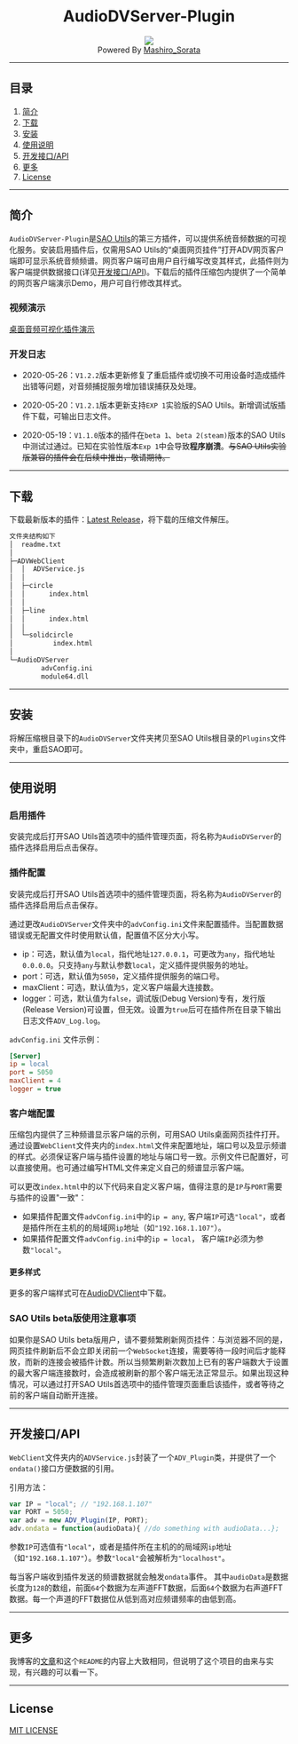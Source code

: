 <div align="center"><h1>AudioDVServer-Plugin</h1></div>

<div align="center"><img src="https://p.qlogo.cn/zc_icon/0/811a03d4383b5c9eb33f87e62f7faddc16275505939093/0.png"></div>
<div align="center">Powered By <a href="http://mashiros.top">Mashiro_Sorata</a></div>

---

## 目录
1. [简介](#u1)
2. [下载](#u2)
3. [安装](#u3)
4. [使用说明](#u4)
5. [开发接口/API](#u5)
6. [更多](#u6)
7. [License](#u7)

---

<h2 id="u1">简介</h2>

`AudioDVServer-Plugin`是[SAO Utils](http://sao.gpbeta.com/)的第三方插件，可以提供系统音频数据的可视化服务。安装启用插件后，仅需用SAO Utils的“桌面网页挂件”打开ADV网页客户端即可显示系统音频频谱。网页客户端可由用户自行编写改变其样式，此插件则为客户端提供数据接口(详见[开发接口/API](#u5))。下载后的插件压缩包内提供了一个简单的网页客户端演示Demo，用户可自行修改其样式。

### 视频演示
[桌面音频可视化插件演示](https://www.bilibili.com/video/BV1uf4y1U7Tx)

### 开发日志

* 2020-05-26：`V1.2.2`版本更新修复了重启插件或切换不可用设备时造成插件出错等问题，对音频捕捉服务增加错误捕获及处理。

* 2020-05-20：`V1.2.1`版本更新支持`EXP 1`实验版的SAO Utils。新增调试版插件下载，可输出日志文件。

* 2020-05-19：`V1.1.0`版本的插件在`beta 1`、`beta 2(steam)`版本的SAO Utils中测试过通过。已知在实验性版本`Exp 1`中会导致**程序崩溃**。~~与SAO Utils实验版兼容的插件会在后续中推出，敬请期待。~~

---

<h2 id="u2">下载</h2>

下载最新版本的插件：[Latest Release](https://github.com/Mashiro-Sorata/ADV-Plugin/releases/latest)，将下载的压缩文件解压。
```html
文件夹结构如下
│  readme.txt
│
├─ADVWebClient
│  │  ADVService.js
│  │
│  ├─circle
│  │      index.html
│  │
│  ├─line
│  │      index.html
│  │
│  └─solidcircle
│          index.html
│
└─AudioDVServer
        advConfig.ini
        module64.dll
```

---

<h2 id="u3">安装</h2>

将解压缩根目录下的`AudioDVServer`文件夹拷贝至SAO Utils根目录的`Plugins`文件夹中，重启SAO即可。

---

<h2 id="u4">使用说明</h2>

### 启用插件
安装完成后打开SAO Utils首选项中的插件管理页面，将名称为`AudioDVServer`的插件选择启用后点击保存。

### 插件配置
安装完成后打开SAO Utils首选项中的插件管理页面，将名称为`AudioDVServer`的插件选择启用后点击保存。

通过更改`AudioDVServer`文件夹中的`advConfig.ini`文件来配置插件。当配置数据错误或无配置文件时使用默认值，配置值不区分大小写。
- ip：可选，默认值为`local`，指代地址`127.0.0.1`，可更改为`any`，指代地址`0.0.0.0`。只支持`any`与默认参数`local`，定义插件提供服务的地址。
- port：可选，默认值为`5050`，定义插件提供服务的端口号。
- maxClient：可选，默认值为`5`，定义客户端最大连接数。
- logger：可选，默认值为`false`，调试版(Debug Version)专有，发行版(Release Version)可设置，但无效。设置为`true`后可在插件所在目录下输出日志文件`ADV_Log.log`。

`advConfig.ini` 文件示例：
```ini
[Server]
ip = local
port = 5050
maxClient = 4
logger = true
```

### 客户端配置
压缩包内提供了三种频谱显示客户端的示例，可用SAO Utils桌面网页挂件打开。通过设置`WebClient`文件夹内的`index.html`文件来配置地址，端口号以及显示频谱的样式。必须保证客户端与插件设置的地址与端口号一致。示例文件已配置好，可以直接使用。也可通过编写HTML文件来定义自己的频谱显示客户端。

可以更改`index.html`中的以下代码来自定义客户端，值得注意的是`IP`与`PORT`需要与插件的设置"一致"：

* 如果插件配置文件`advConfig.ini`中的`ip = any`, 客户端`IP`可选`"local"`，或者是插件所在主机的的局域网`ip`地址（如`"192.168.1.107"`）。
* 如果插件配置文件`advConfig.ini`中的`ip = local`， 客户端`IP`必须为参数`"local"`。

#### 更多样式
更多的客户端样式可在[AudioDVClient](https://github.com/Mashiro-Sorata/AudioDVClient)中下载。

### SAO Utils beta版使用注意事项

如果你是SAO Utils beta版用户，请不要频繁刷新网页挂件：与浏览器不同的是，网页挂件刷新后不会立即关闭前一个`WebSocket`连接，需要等待一段时间后才能释放，而新的连接会被插件计数。所以当频繁刷新次数加上已有的客户端数大于设置的最大客户端连接数时，会造成被刷新的那个客户端无法正常显示。如果出现这种情况，可以通过打开SAO Utils首选项中的插件管理页面重启该插件，或者等待之前的客户端自动断开连接。

---

<h2 id="u5">开发接口/API</h2>

`WebClient`文件夹内的`ADVService.js`封装了一个`ADV_Plugin`类，并提供了一个`ondata()`接口方便数据的引用。

引用方法：
```javascript
var IP = "local"; // "192.168.1.107"
var PORT = 5050;
var adv = new ADV_Plugin(IP, PORT);
adv.ondata = function(audioData){ //do something with audioData...};
```

参数`IP`可选值有`"local"`，或者是插件所在主机的的局域网`ip`地址（如`"192.168.1.107"`）。参数`"local"`会被解析为`"localhost"`。

每当客户端收到插件发送的频谱数据就会触发`ondata`事件。
其中`audioData`是数据长度为`128`的数组，前面`64`个数据为左声道FFT数据，后面`64`个数据为右声道FFT数据。每一个声道的FFT数据位从低到高对应频谱频率的由低到高。

---

<h2 id="u6">更多</h2>

我博客的[文章](https://mashiros.top/code/works/su-plugins/adv-plugin)和这个`README`的内容上大致相同，但说明了这个项目的由来与实现，有兴趣的可以看一下。

---

<h2 id="u7">License</h2>

[MIT LICENSE](https://github.com/Mashiro-Sorata/ADV-Plugin/blob/master/LICENSE)
